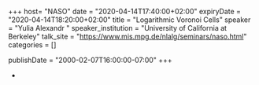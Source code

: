 +++
  host= "NASO"
  date = "2020-04-14T17:40:00+02:00"
  expiryDate = "2020-04-14T18:20:00+02:00"
  title = "Logarithmic Voronoi Cells"
  speaker = "Yulia Alexandr "
  speaker_institution = "University of California at Berkeley"
  talk_site = "https://www.mis.mpg.de/nlalg/seminars/naso.html"
  categories = []

  publishDate = "2000-02-07T16:00:00-07:00"
+++

 - 